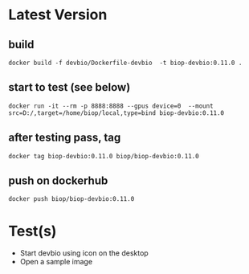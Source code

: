 # Latest Version

## build

```
docker build -f devbio/Dockerfile-devbio  -t biop-devbio:0.11.0 .
```

## start to test (see below)

```
docker run -it --rm -p 8888:8888 --gpus device=0  --mount src=D:/,target=/home/biop/local,type=bind biop-devbio:0.11.0
```

## after testing pass, tag 
```
docker tag biop-devbio:0.11.0 biop/biop-devbio:0.11.0
```

## push on dockerhub
```
docker push biop/biop-devbio:0.11.0
```

# Test(s)

- Start devbio using icon on the desktop
- Open a sample image

